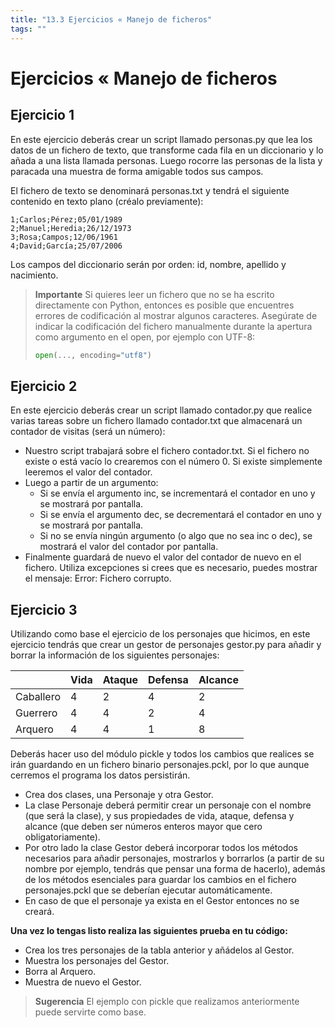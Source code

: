 ```yaml
---
title: "13.3 Ejercicios « Manejo de ficheros"
tags: ""
---
```


# Ejercicios « Manejo de ficheros

## Ejercicio 1

En este ejercicio deberás crear un script llamado personas.py que lea los datos de un fichero de texto, que transforme cada fila en un diccionario y lo añada a una lista llamada personas. Luego rocorre las personas de la lista y paracada una muestra de forma amigable todos sus campos.

El fichero de texto se denominará personas.txt y tendrá el siguiente contenido en texto plano (créalo previamente):

    1;Carlos;Pérez;05/01/1989
    2;Manuel;Heredia;26/12/1973
    3;Rosa;Campos;12/06/1961
    4;David;García;25/07/2006

Los campos del diccionario serán por orden: id, nombre, apellido y nacimiento.

> **Importante**
> Si quieres leer un fichero que no se ha escrito directamente con Python, entonces es posible que encuentres errores de codificación al mostrar algunos caracteres. Asegúrate de indicar la codificación del fichero manualmente durante la apertura como argumento en el open, por ejemplo con UTF-8:
>
> ```python
> open(..., encoding="utf8")
> ```

## Ejercicio 2

En este ejercicio deberás crear un script llamado contador.py que realice varias tareas sobre un fichero llamado contador.txt que almacenará un contador de visitas (será un número):

-   Nuestro script trabajará sobre el fichero contador.txt. Si el fichero no existe o está vacío lo crearemos con el número 0. Si existe simplemente leeremos el valor del contador.
-   Luego a partir de un argumento:
    -   Si se envía el argumento inc, se incrementará el contador en uno y se mostrará por pantalla.
    -   Si se envía el argumento dec, se decrementará el contador en uno y se mostrará por pantalla.
    -   Si no se envía ningún argumento (o algo que no sea inc o dec), se mostrará el valor del contador por pantalla.
-   Finalmente guardará de nuevo el valor del contador de nuevo en el fichero.
    Utiliza excepciones si crees que es necesario, puedes mostrar el mensaje: Error: Fichero corrupto.

## Ejercicio 3

Utilizando como base el ejercicio de los personajes que hicimos, en este ejercicio tendrás que crear un gestor de personajes gestor.py para añadir y borrar la información de los siguientes personajes:

|           | Vida | Ataque | Defensa | Alcance |
| --------- | ---- | ------ | ------- | ------- |
| Caballero | 4    | 2      | 4       | 2       |
| Guerrero  | 4    | 4      | 2       | 4       |
| Arquero   | 4    | 4      | 1       | 8       |

Deberás hacer uso del módulo pickle y todos los cambios que realices se irán guardando en un fichero binario personajes.pckl, por lo que aunque cerremos el programa los datos persistirán.

-   Crea dos clases, una Personaje y otra Gestor.
-   La clase Personaje deberá permitir crear un personaje con el nombre (que será la clase), y sus propiedades de vida, ataque, defensa y alcance (que deben ser números enteros mayor que cero obligatoriamente).
-   Por otro lado la clase Gestor deberá incorporar todos los métodos necesarios para añadir personajes, mostrarlos y borrarlos (a partir de su nombre por ejemplo, tendrás que pensar una forma de hacerlo), además de los métodos esenciales para guardar los cambios en el fichero personajes.pckl que se deberían ejecutar automáticamente.
-   En caso de que el personaje ya exista en el Gestor entonces no se creará.

**Una vez lo tengas listo realiza las siguientes prueba en tu código:**

-   Crea los tres personajes de la tabla anterior y añádelos al Gestor.
-   Muestra los personajes del Gestor.
-   Borra al Arquero.
-   Muestra de nuevo el Gestor.

> **Sugerencia**
> El ejemplo con pickle que realizamos anteriormente puede servirte como base.
